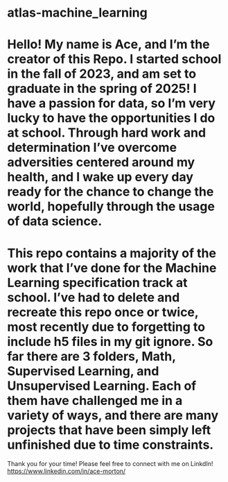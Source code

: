 # atlas-machine_learning
#	Hello! My name is Ace, and I’m the creator of this Repo. I started school in the fall of 2023, and am set to graduate in the spring of 2025! I have a passion for data, so I’m very lucky to have the opportunities I do at school. Through hard work and determination I’ve overcome adversities centered around my health, and I wake up every day ready for the chance to change the world, hopefully through the usage of data science.
	
#	This repo contains a majority of the work that I’ve done for the Machine Learning specification track at school. I’ve had to delete and recreate this repo once or twice, most recently due to forgetting to include h5 files in my git ignore. So far there are 3 folders, Math, Supervised Learning, and Unsupervised Learning. Each of them have challenged me in a variety of ways, and there are many projects that have been simply left unfinished due to time constraints.

Thank you for your time! Please feel free to connect with me on LinkdIn!
	https://www.linkedin.com/in/ace-morton/
